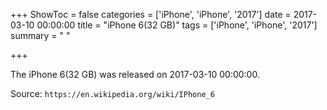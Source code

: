 +++
ShowToc = false
categories = ['iPhone', 'iPhone', '2017']
date = 2017-03-10 00:00:00
title = "iPhone 6(32 GB)"
tags = ['iPhone', 'iPhone', '2017']
summary = " "

+++

The iPhone 6(32 GB) was released on 2017-03-10 00:00:00.

Source: `https://en.wikipedia.org/wiki/IPhone_6`


